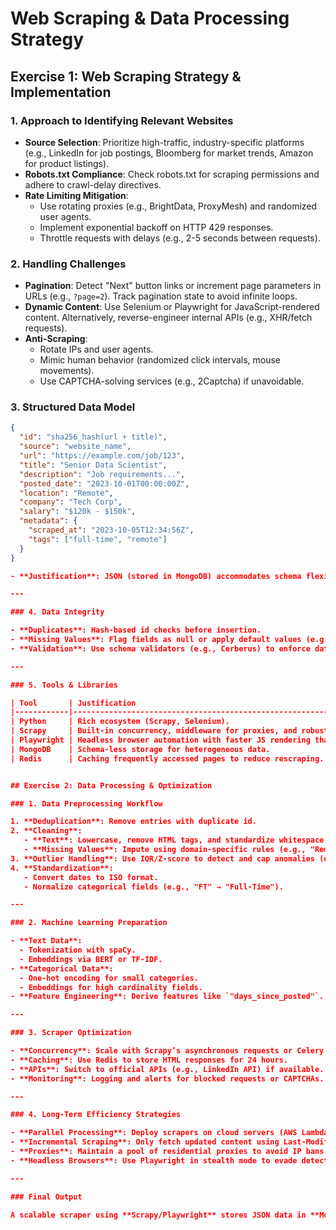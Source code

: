 # Web Scraping & Data Processing Strategy

## Exercise 1: Web Scraping Strategy & Implementation

### 1. Approach to Identifying Relevant Websites

- **Source Selection**: Prioritize high-traffic, industry-specific platforms (e.g., LinkedIn for job postings, Bloomberg for market trends, Amazon for product listings).
- **Robots.txt Compliance**: Check robots.txt for scraping permissions and adhere to crawl-delay directives.
- **Rate Limiting Mitigation**:  
  - Use rotating proxies (e.g., BrightData, ProxyMesh) and randomized user agents.  
  - Implement exponential backoff on HTTP 429 responses.  
  - Throttle requests with delays (e.g., 2-5 seconds between requests).

### 2. Handling Challenges

- **Pagination**: Detect "Next" button links or increment page parameters in URLs (e.g., `?page=2`). Track pagination state to avoid infinite loops.
- **Dynamic Content**: Use Selenium or Playwright for JavaScript-rendered content. Alternatively, reverse-engineer internal APIs (e.g., XHR/fetch requests).
- **Anti-Scraping**:  
  - Rotate IPs and user agents.  
  - Mimic human behavior (randomized click intervals, mouse movements).  
  - Use CAPTCHA-solving services (e.g., 2Captcha) if unavoidable.

### 3. Structured Data Model

```json
{
  "id": "sha256_hash(url + title)",
  "source": "website_name",
  "url": "https://example.com/job/123",
  "title": "Senior Data Scientist",
  "description": "Job requirements...",
  "posted_date": "2023-10-01T00:00:00Z",
  "location": "Remote",
  "company": "Tech Corp",
  "salary": "$120k - $150k",
  "metadata": {
    "scraped_at": "2023-10-05T12:34:56Z",
    "tags": ["full-time", "remote"]
  }
}

- **Justification**: JSON (stored in MongoDB) accommodates schema flexibility across sources while enabling nested fields (e.g., metadata). A unique id prevents duplicates.

---

### 4. Data Integrity

- **Duplicates**: Hash-based id checks before insertion.  
- **Missing Values**: Flag fields as null or apply default values (e.g., "N/A").  
- **Validation**: Use schema validators (e.g., Cerberus) to enforce data types (e.g., ISO dates).

---

### 5. Tools & Libraries

| Tool       | Justification                                                                 |
|------------|--------------------------------------------------------------------------------|
| Python     | Rich ecosystem (Scrapy, Selenium).                                             |
| Scrapy     | Built-in concurrency, middleware for proxies, and robust pipeline management. |
| Playwright | Headless browser automation with faster JS rendering than Selenium.            |
| MongoDB    | Schema-less storage for heterogeneous data.                                    |
| Redis      | Caching frequently accessed pages to reduce rescraping.                        |


## Exercise 2: Data Processing & Optimization

### 1. Data Preprocessing Workflow

1. **Deduplication**: Remove entries with duplicate id.
2. **Cleaning**:
   - **Text**: Lowercase, remove HTML tags, and standardize whitespace.
   - **Missing Values**: Impute using domain-specific rules (e.g., "Remote" for missing location).
3. **Outlier Handling**: Use IQR/Z-score to detect and cap anomalies (e.g., salaries > $500k).
4. **Standardization**:
   - Convert dates to ISO format.
   - Normalize categorical fields (e.g., "FT" → "Full-Time").

---

### 2. Machine Learning Preparation

- **Text Data**:
  - Tokenization with spaCy.
  - Embeddings via BERT or TF-IDF.
- **Categorical Data**:
  - One-hot encoding for small categories.
  - Embeddings for high cardinality fields.
- **Feature Engineering**: Derive features like `"days_since_posted"`.

---

### 3. Scraper Optimization

- **Concurrency**: Scale with Scrapy’s asynchronous requests or Celery for distributed tasks.
- **Caching**: Use Redis to store HTML responses for 24 hours.
- **APIs**: Switch to official APIs (e.g., LinkedIn API) if available.
- **Monitoring**: Logging and alerts for blocked requests or CAPTCHAs.

---

### 4. Long-Term Efficiency Strategies

- **Parallel Processing**: Deploy scrapers on cloud servers (AWS Lambda, Kubernetes).
- **Incremental Scraping**: Only fetch updated content using Last-Modified headers.
- **Proxies**: Maintain a pool of residential proxies to avoid IP bans.
- **Headless Browsers**: Use Playwright in stealth mode to evade detection.

---

### Final Output

A scalable scraper using **Scrapy/Playwright** stores JSON data in **MongoDB**, with preprocessing for **ML readiness** and optimizations like **proxy rotation** and **caching**.
